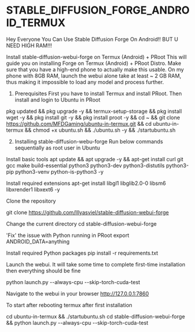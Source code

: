 # STABLE_DIFFUSION_FORGE_ANDROID_TERMUX
Hey Everyone You Can Use Stable Diffusion Forge On Android!! BUT U NEED HIGH RAM!!!



Install stable-diffusion-webui-forge on Termux (Android) + PRoot
This will guide you on installing Forge on Termux (Android) + PRoot Distro. Make sure that you have a high-end phone to actually make this usable. On my phone with 8GB RAM, launch the webui alone take at least ~ 2 GB RAM, thus making it impossible to load any model and process further.


1. Prerequisites
First you have to install Termux and install PRoot. Then install and login to Ubuntu in PRoot


pkg updated && pkg upgrade -y && termux-setup-storage &&
pkg install wget -y && pkg install git -y && pkg install proot -y &&
cd ~ && git clone https://github.com/MFDGaming/ubuntu-in-termux.git && cd ubuntu-in-termux && chmod +x ubuntu.sh && ./ubuntu.sh -y && ./startubuntu.sh 

2. Installing stable-diffusion-webu-forge
Run below commands sequentially as root user in Ubuntu

Install basic tools
apt update && apt upgrade -y && apt-get install curl git gcc make build-essential python3 python3-dev python3-distutils python3-pip python3-venv python-is-python3 -y 

Install required extensions
apt-get install libgl1 libglib2.0-0 libsm6 libxrender1 libxext6 -y

Clone the repository

git clone https://github.com/lllyasviel/stable-diffusion-webui-forge



Change the current directory
cd stable-diffusion-webui-forge


'Fix' the issue with Python running in PRoot
export ANDROID_DATA=anything 

Install required Python packages
pip install -r requirements.txt 

Launch the webui. It will take some time to complete first-time installation then everything should be fine

python launch.py --always-cpu --skip-torch-cuda-test


Navigate to the webui in your browser
http://127.0.0.1:7860 

To start after rebooting termux after first installation 

cd ubuntu-in-termux && ./startubuntu.sh
cd stable-diffusion-webui-forge && python launch.py --always-cpu --skip-torch-cuda-test


